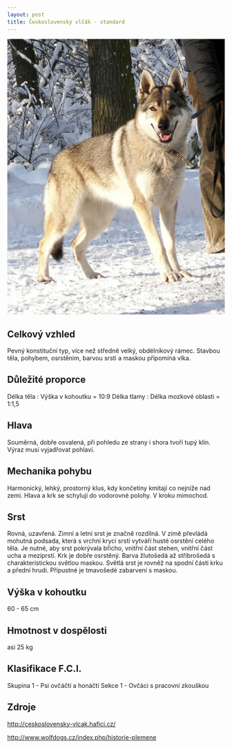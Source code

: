 ```yaml
---
layout: post
title: Československý vlčák - standard
---
```

![Československý vlčák](/images/cv2.jpg)

## Celkový vzhled
Pevný konstituční typ, více než středně velký, obdélníkový rámec. Stavbou těla, pohybem, osrstěním, barvou srsti a maskou připomíná vlka.

## Důležité proporce
Délka těla : Výška v kohoutku = 10:9
Délka tlamy : Délka mozkové oblasti = 1:1,5

## Hlava
Souměrná, dobře osvalená, při pohledu ze strany i shora tvoří tupý klín. Výraz musí vyjadřovat pohlaví.

## Mechanika pohybu
Harmonický, lehký, prostorný klus, kdy končetiny kmitají co nejníže nad zemí. Hlava a krk se schylují do vodorovné polohy. V kroku mimochod.

## Srst
Rovná, uzavřená. 
Zimní a letní srst je značně rozdílná. V zimě převládá mohutná podsada, která s vrchní krycí srstí vytváří husté osrstění celého těla. Je nutné, aby srst pokrývala břicho, vnitřní část stehen, vnitřní část ucha a meziprstí. Krk je dobře osrstěný.
Barva žlutošedá až stříbrošedá s charakteristickou světlou maskou. Světlá srst je rovněž na spodní části krku a přední hrudi. Přípustné je tmavošedé zabarvení s maskou.

## Výška v kohoutku
60 - 65 cm

## Hmotnost v dospělosti
asi 25 kg

## Klasifikace F.C.I.
Skupina 1 - Psi ovčáčtí a honáčtí
Sekce 1 - Ovčáci s pracovní zkouškou

## Zdroje

<http://ceskoslovensky-vlcak.hafici.cz/>

<http://www.wolfdogs.cz/index.php/historie-plemene>